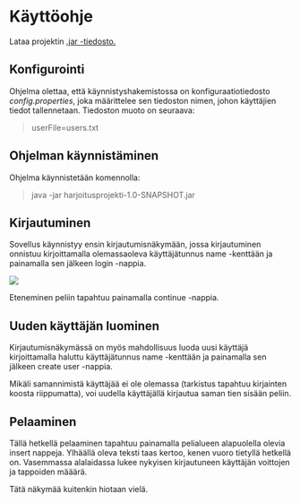 # Käyttöohje

Lataa projektin [.jar -tiedosto.](https://github.com/pprepu/ot-harjoitustyo/releases/download/viikko5/harjoitusprojekti-1.0-SNAPSHOT.jar)

## Konfigurointi

Ohjelma olettaa, että käynnistyshakemistossa on konfiguraatiotiedosto *config.properties*, joka määrittelee sen tiedoston nimen, johon käyttäjien tiedot tallennetaan.
Tiedoston muoto on seuraava:

> userFile=users.txt

## Ohjelman käynnistäminen

Ohjelma käynnistetään komennolla:

> java -jar harjoitusprojekti-1.0-SNAPSHOT.jar

## Kirjautuminen

Sovellus käynnistyy ensin kirjautumisnäkymään, jossa kirjautuminen onnistuu kirjoittamalla olemassaoleva käyttäjätunnus name -kenttään ja painamalla sen jälkeen login -nappia.

![](https://raw.githubusercontent.com/pprepu/ot-harjoitustyo/master/dokumentaatio/kuvat/loginnakyma.PNG)

Eteneminen peliin tapahtuu painamalla continue -nappia.

## Uuden käyttäjän luominen

Kirjautumisnäkymässä on myös mahdollisuus luoda uusi käyttäjä kirjoittamalla haluttu käyttäjätunnus name -kenttään ja painamalla sen jälkeen create user -nappia.

Mikäli samannimistä käyttäjää ei ole olemassa (tarkistus tapahtuu kirjainten koosta riippumatta), voi uudella käyttäjällä kirjautua saman tien sisään peliin.

## Pelaaminen

Tällä hetkellä pelaaminen tapahtuu painamalla pelialueen alapuolella olevia insert nappeja. Ylhäällä oleva teksti taas kertoo, kenen vuoro tietyllä hetkellä on. Vasemmassa alalaidassa lukee nykyisen kirjautuneen käyttäjän voittojen ja tappoiden määärä.

Tätä näkymää kuitenkin hiotaan vielä.
